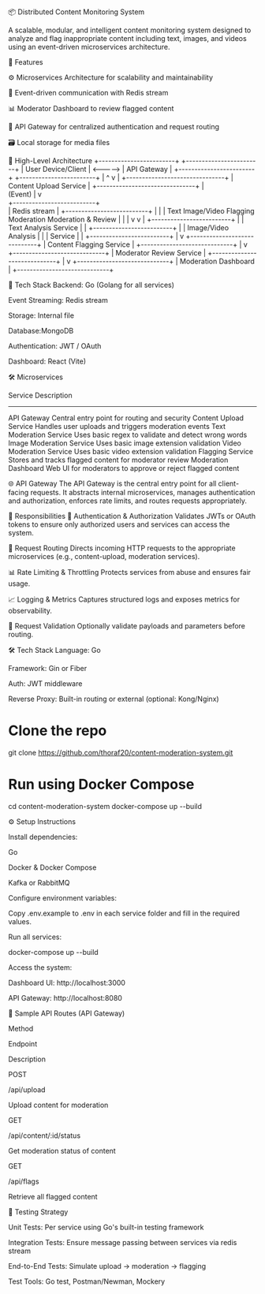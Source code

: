 📦 Distributed Content Monitoring System

A scalable, modular, and intelligent content monitoring system designed to analyze and flag inappropriate content including text, images, and videos using an event-driven microservices architecture.


🚀 Features

⚙️ Microservices Architecture for scalability and maintainability

📩 Event-driven communication with Redis stream

📊 Moderator Dashboard to review flagged content

🔐 API Gateway for centralized authentication and request routing

🗃️ Local storage for media files


📐 High-Level Architecture
+------------------------+         +------------------------+
|    User Device/Client  | <-----> |       API Gateway       |
+------------------------+         +------------------------+
                                        |        ^
                                        v        |
                          +-------------------------------+
                          |      Content Upload Service   |
                          +-------------------------------+
                                        |        
                                 (Event) |
                                        v        
                        +--------------------------+   
                        |     Redis stream         |
                        +--------------------------+
                             |          |          |
                          Text        Image/Video  Flagging
                          Moderation  Moderation   & Review
                             |          |           |
                             v          v           |
                       +-------------------------+  |
                       |   Text Analysis Service |  |
                       +-------------------------+  |
                       |  Image/Video Analysis   |  |
                       |      Service            |  |
                       +-------------------------+  |
                                                     v
                                +-----------------------------+
                                |   Content Flagging Service  |
                                +-----------------------------+
                                                     |
                                                     v
                                +-----------------------------+
                                |  Moderator Review Service   |
                                +-----------------------------+
                                                     |
                                                     v
                                +-----------------------------+
                                |     Moderation Dashboard    |
                                +-----------------------------+


🧱 Tech Stack
Backend: Go (Golang for all services)

Event Streaming: Redis stream

Storage: Internal file

Database:MongoDB

Authentication: JWT / OAuth

Dashboard: React (Vite)

🛠️ Microservices

Service	                      Description
--------                      -------------
API Gateway	                  Central entry point for routing and security
Content Upload Service	      Handles user uploads and triggers moderation events
Text Moderation Service	      Uses basic regex to validate and detect wrong words
Image Moderation Service	   Uses basic image extension validation
Video Moderation Service	   Uses basic video extension validation
Flagging Service	            Stores and tracks flagged content for moderator review
Moderation Dashboard	        Web UI for moderators to approve or reject flagged content

🌐 API Gateway
The API Gateway is the central entry point for all client-facing requests. It abstracts internal microservices, manages authentication and authorization, enforces rate limits, and routes requests appropriately.

🔧 Responsibilities
🔐 Authentication & Authorization
Validates JWTs or OAuth tokens to ensure only authorized users and services can access the system.

🚦 Request Routing
Directs incoming HTTP requests to the appropriate microservices (e.g., content-upload, moderation services).

📊 Rate Limiting & Throttling
Protects services from abuse and ensures fair usage.

📈 Logging & Metrics
Captures structured logs and exposes metrics for observability.

🧪 Request Validation
Optionally validate payloads and parameters before routing.

🛠 Tech Stack
Language: Go

Framework: Gin or Fiber

Auth: JWT middleware

Reverse Proxy: Built-in routing or external (optional: Kong/Nginx)


# Clone the repo
git clone https://github.com/thoraf20/content-moderation-system.git

# Run using Docker Compose
cd content-moderation-system
docker-compose up --build

⚙️ Setup Instructions

Install dependencies:

Go

Docker & Docker Compose

Kafka or RabbitMQ

Configure environment variables:

Copy .env.example to .env in each service folder and fill in the required values.

Run all services:

docker-compose up --build

Access the system:

Dashboard UI: http://localhost:3000

API Gateway: http://localhost:8080


🧪 Sample API Routes (API Gateway)

Method

Endpoint

Description

POST

/api/upload

Upload content for moderation

GET

/api/content/:id/status

Get moderation status of content

GET

/api/flags

Retrieve all flagged content


🧪 Testing Strategy

Unit Tests: Per service using Go's built-in testing framework

Integration Tests: Ensure message passing between services via redis stream

End-to-End Tests: Simulate upload → moderation → flagging

Test Tools: Go test, Postman/Newman, Mockery
